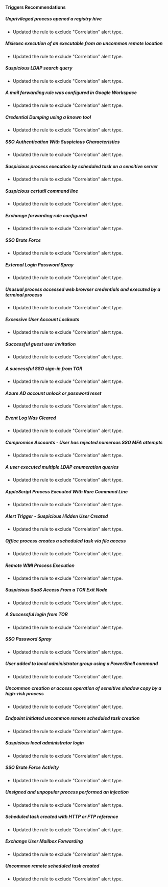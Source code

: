 
#### Triggers Recommendations

##### Unprivileged process opened a registry hive

- Updated the rule to exclude "Correlation" alert type. 
##### Msiexec execution of an executable from an uncommon remote location

- Updated the rule to exclude "Correlation" alert type. 
##### Suspicious LDAP search query

- Updated the rule to exclude "Correlation" alert type. 
##### A mail forwarding rule was configured in Google Workspace

- Updated the rule to exclude "Correlation" alert type. 
##### Credential Dumping using a known tool

- Updated the rule to exclude "Correlation" alert type. 
##### SSO Authentication With Suspicious Characteristics

- Updated the rule to exclude "Correlation" alert type. 
##### Suspicious process execution by scheduled task on a sensitive server

- Updated the rule to exclude "Correlation" alert type. 
##### Suspicious certutil command line

- Updated the rule to exclude "Correlation" alert type. 
##### Exchange forwarding rule configured

- Updated the rule to exclude "Correlation" alert type. 
##### SSO Brute Force

- Updated the rule to exclude "Correlation" alert type. 
##### External Login Password Spray

- Updated the rule to exclude "Correlation" alert type. 
##### Unusual process accessed web browser credentials and executed by a terminal process

- Updated the rule to exclude "Correlation" alert type. 
##### Excessive User Account Lockouts

- Updated the rule to exclude "Correlation" alert type. 
##### Successful guest user invitation

- Updated the rule to exclude "Correlation" alert type. 
##### A successful SSO sign-in from TOR

- Updated the rule to exclude "Correlation" alert type. 
##### Azure AD account unlock or password reset

- Updated the rule to exclude "Correlation" alert type. 
##### Event Log Was Cleared

- Updated the rule to exclude "Correlation" alert type. 
##### Compromise Accounts - User has rejected numerous SSO MFA attempts

- Updated the rule to exclude "Correlation" alert type. 
##### A user executed multiple LDAP enumeration queries

- Updated the rule to exclude "Correlation" alert type. 
##### AppleScript Process Executed With Rare Command Line

- Updated the rule to exclude "Correlation" alert type. 
##### Alert Trigger - Suspicious Hidden User Created

- Updated the rule to exclude "Correlation" alert type. 
##### Office process creates a scheduled task via file access

- Updated the rule to exclude "Correlation" alert type. 
##### Remote WMI Process Execution

- Updated the rule to exclude "Correlation" alert type. 
##### Suspicious SaaS Access From a TOR Exit Node

- Updated the rule to exclude "Correlation" alert type. 
##### A Successful login from TOR

- Updated the rule to exclude "Correlation" alert type. 
##### SSO Password Spray

- Updated the rule to exclude "Correlation" alert type. 
##### User added to local administrator group using a PowerShell command

- Updated the rule to exclude "Correlation" alert type. 
##### Uncommon creation or access operation of sensitive shadow copy by a high-risk process

- Updated the rule to exclude "Correlation" alert type. 
##### Endpoint initiated uncommon remote scheduled task creation

- Updated the rule to exclude "Correlation" alert type. 
##### Suspicious local administrator login

- Updated the rule to exclude "Correlation" alert type. 
##### SSO Brute Force Activity

- Updated the rule to exclude "Correlation" alert type. 
##### Unsigned and unpopular process performed an injection

- Updated the rule to exclude "Correlation" alert type. 
##### Scheduled task created with HTTP or FTP reference

- Updated the rule to exclude "Correlation" alert type. 
##### Exchange User Mailbox Forwarding

- Updated the rule to exclude "Correlation" alert type. 
##### Uncommon remote scheduled task created

- Updated the rule to exclude "Correlation" alert type. 

